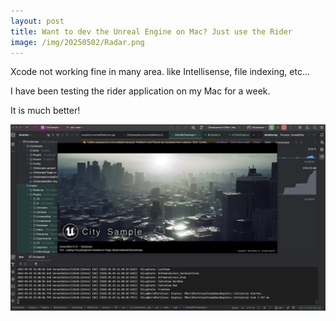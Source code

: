 ```yaml
---
layout: post
title: Want to dev the Unreal Engine on Mac? Just use the Rider
image: /img/20250502/Radar.png
---
```

Xcode not working fine in many area. like Intellisense, file indexing, etc...

I have been testing the rider application on my Mac for a week.

It is much better!


![Radar](/img/20250502/Radar.png)

